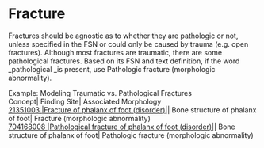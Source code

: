 # Fracture

Fractures should be agnostic as to whether they are pathologic or not, unless specified in the FSN or could only be caused by trauma (e.g. open fractures). Although most fractures are traumatic, there are some pathological fractures. Based on its FSN and text definition, if the word  _pathological _is present, use Pathologic fracture (morphologic abnormality).

Example: Modeling Traumatic vs. Pathological Fractures  
Concept| Finding Site| Associated Morphology  
[21351003 |Fracture of phalanx of foot (disorder)|](http://snomed.info/id/21351003)| Bone structure of phalanx of foot| Fracture (morphologic abnormality)  
[704168008 |Pathological fracture of phalanx of foot (disorder)|](http://snomed.info/id/704168008)| Bone structure of phalanx of foot| Pathologic fracture (morphologic abnormality)
